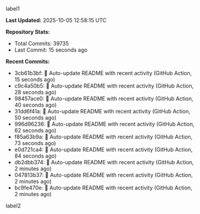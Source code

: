
label1 
<!-- ACTIVITY_START -->
**Last Updated:** 2025-10-05 12:58:15 UTC

**Repository Stats:**
- Total Commits: 39735
- Last Commit: 15 seconds ago

**Recent Commits:**
- 3cb61b3bf: 🤖 Auto-update README with recent activity (GitHub Action, 15 seconds ago)
- c9c4a50b5: 🤖 Auto-update README with recent activity (GitHub Action, 28 seconds ago)
- 98457ace0: 🤖 Auto-update README with recent activity (GitHub Action, 40 seconds ago)
- 31dd6f41a: 🤖 Auto-update README with recent activity (GitHub Action, 50 seconds ago)
- 996d96236: 🤖 Auto-update README with recent activity (GitHub Action, 62 seconds ago)
- f85a63b9a: 🤖 Auto-update README with recent activity (GitHub Action, 73 seconds ago)
- e0d721ca4: 🤖 Auto-update README with recent activity (GitHub Action, 84 seconds ago)
- db2dbb374: 🤖 Auto-update README with recent activity (GitHub Action, 2 minutes ago)
- 047813b37: 🤖 Auto-update README with recent activity (GitHub Action, 2 minutes ago)
- bc9fe470e: 🤖 Auto-update README with recent activity (GitHub Action, 2 minutes ago)
<!-- ACTIVITY_END -->

label2
